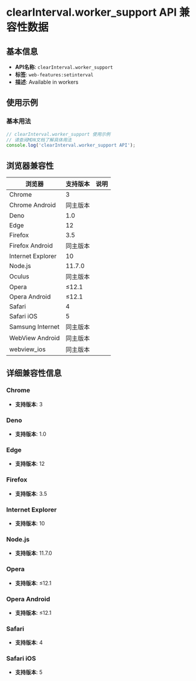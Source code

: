 # clearInterval.worker_support API 兼容性数据

## 基本信息

- **API名称**: `clearInterval.worker_support`
- **标签**: `web-features:setinterval`
- **描述**: Available in workers

## 使用示例

### 基本用法

```javascript
// clearInterval.worker_support 使用示例
// 请查阅MDN文档了解具体用法
console.log('clearInterval.worker_support API');
```

## 浏览器兼容性

| 浏览器 | 支持版本 | 说明 |
|--------|----------|------|
| Chrome | 3 |  |
| Chrome Android | 同主版本 |  |
| Deno | 1.0 |  |
| Edge | 12 |  |
| Firefox | 3.5 |  |
| Firefox Android | 同主版本 |  |
| Internet Explorer | 10 |  |
| Node.js | 11.7.0 |  |
| Oculus | 同主版本 |  |
| Opera | ≤12.1 |  |
| Opera Android | ≤12.1 |  |
| Safari | 4 |  |
| Safari iOS | 5 |  |
| Samsung Internet | 同主版本 |  |
| WebView Android | 同主版本 |  |
| webview_ios | 同主版本 |  |

## 详细兼容性信息

### Chrome

- **支持版本**: 3

### Deno

- **支持版本**: 1.0

### Edge

- **支持版本**: 12

### Firefox

- **支持版本**: 3.5

### Internet Explorer

- **支持版本**: 10

### Node.js

- **支持版本**: 11.7.0

### Opera

- **支持版本**: ≤12.1

### Opera Android

- **支持版本**: ≤12.1

### Safari

- **支持版本**: 4

### Safari iOS

- **支持版本**: 5

